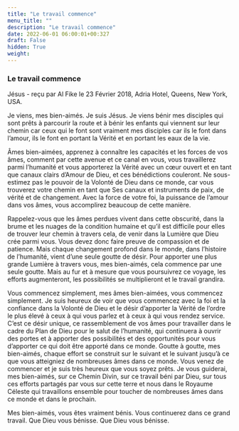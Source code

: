 ```yaml
---
title: "Le travail commence"
menu_title: ""
description: "Le travail commence"
date: 2022-06-01 06:00:01+00:327
draft: False
hidden: True
weight:
---
```

### Le travail commence

Jésus - reçu par Al Fike le 23 Février 2018, Adria Hotel, Queens, New York, USA.

Je viens, mes bien-aimés. Je suis Jésus. Je viens bénir mes disciples qui sont prêts à parcourir la route et à bénir les enfants qui viennent sur leur chemin car ceux qui le font sont vraiment mes disciples car ils le font dans l’amour, ils le font en portant la Vérité et en portant les eaux de la vie.

Âmes bien-aimées, apprenez à connaître les capacités et les forces de vos âmes, comment par cette avenue et ce canal en vous, vous travaillerez parmi l’humanité et vous apporterez la Vérité avec un cœur ouvert et en tant que canaux clairs d’Amour de Dieu, et ces bénédictions couleront. Ne sous-estimez pas le pouvoir de la Volonté de Dieu dans ce monde, car vous trouverez votre chemin en tant que Ses canaux et instruments de paix, de vérité et de changement. Avec la force de votre foi, la puissance de l’amour dans vos âmes, vous accomplirez beaucoup de cette manière.

Rappelez-vous que les âmes perdues vivent dans cette obscurité, dans la brume et les nuages de la condition humaine et qu’il est difficile pour elles de trouver leur chemin à travers cela, de venir dans la Lumière que Dieu crée parmi vous. Vous devez donc faire preuve de compassion et de patience. Mais chaque changement profond dans le monde, dans l’histoire de l’humanité, vient d’une seule goutte de désir. Pour apporter une plus grande Lumière à travers vous, mes bien-aimés, cela commence par une seule goutte. Mais au fur et à mesure que vous poursuivrez ce voyage, les efforts augmenteront, les possibilités se multiplieront et le travail grandira.

Vous commencez simplement, mes âmes bien-aimées, vous commencez simplement. Je suis heureux de voir que vous commencez avec la foi et la confiance dans la Volonté de Dieu et le désir d’apporter la Vérité de l’ordre le plus élevé à ceux à qui vous parlez et à ceux à qui vous rendez service. C’est ce désir unique, ce rassemblement de vos âmes pour travailler dans le cadre du Plan de Dieu pour le salut de l’humanité, qui continuera à ouvrir des portes et à apporter des possibilités et des opportunités pour vous d’apporter ce qui doit être apporté dans ce monde. Goutte à goutte, mes bien-aimés, chaque effort se construit sur le suivant et le suivant jusqu’à ce que vous atteigniez de nombreuses âmes dans ce monde. Vous venez de commencer et je suis très heureux que vous soyez prêts. Je vous guiderai, mes bien-aimés, sur ce Chemin Divin, sur ce travail béni par Dieu, sur tous ces efforts partagés par vous sur cette terre et nous dans le Royaume Céleste qui travaillons ensemble pour toucher de nombreuses âmes dans ce monde et dans le prochain.

Mes bien-aimés, vous êtes vraiment bénis. Vous continuerez dans ce grand travail. Que Dieu vous bénisse. Que Dieu vous bénisse.
